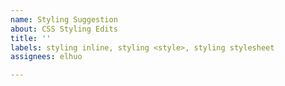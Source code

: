 ```yaml
---
name: Styling Suggestion
about: CSS Styling Edits
title: ''
labels: styling inline, styling <style>, styling stylesheet
assignees: elhuo

---
```



